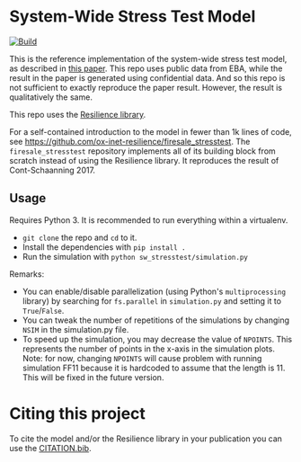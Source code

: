 # System-Wide Stress Test Model

[![Build](https://github.com/ox-inet-resilience/sw_stresstest/workflows/build/badge.svg)](https://github.com/ox-inet-resilience/sw_stresstest/actions/workflows/ci.yml)  

This is the reference implementation of the system-wide stress test model, as
described in [this
paper](https://www.bankofengland.co.uk/working-paper/2020/foundations-of-system-wide-financial-stress-testing-with-heterogeneous-institutions).
This repo uses public data from EBA, while the result in the paper is generated
using confidential data. And so this repo is not sufficient to exactly
reproduce the paper result. However, the result is qualitatively the same.

This repo uses the [Resilience
library](https://github.com/ox-inet-resilience/resilience).

For a self-contained introduction to the model in fewer than 1k lines of code,
see https://github.com/ox-inet-resilience/firesale_stresstest.  The
`firesale_stresstest` repository implements all of its building block from
scratch instead of using the Resilience library.  It reproduces the result of
Cont-Schaanning 2017.

## Usage

Requires Python 3. It is recommended to run everything within a virtualenv.
- `git clone` the repo and `cd` to it.
- Install the dependencies with `pip install .`
- Run the simulation with `python sw_stresstest/simulation.py`

Remarks:
- You can enable/disable parallelization (using Python's `multiprocessing`
  library) by searching for `fs.parallel` in `simulation.py` and setting it to
  `True`/`False`.
- You can tweak the number of repetitions of the simulations by changing `NSIM`
  in the simulation.py file.
- To speed up the simulation, you may decrease the value of `NPOINTS`. This
  represents the number of points in the x-axis in the simulation plots. Note:
  for now, changing `NPOINTS` will cause problem with running simulation FF11
  because it is hardcoded to assume that the length is 11. This will be fixed
  in the future version.

# Citing this project
To cite the model and/or the Resilience library in your publication you can use the [CITATION.bib](https://github.com/ox-inet-resilience/sw_stresstest/blob/main/CITATION.bib).
